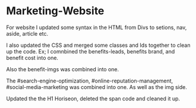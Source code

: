 # Marketing-Website
For website I updated some syntax in the HTML from Divs to setions, nav, aside, article etc.

I also updated the CSS and merged some classes and Ids together to clean up the code. 
Ex; I comnbined the benefits-leads, benefits brand, and benefit cost into one. 

Also the benefit-imgs was combined into one. 

The #search-engine-optimization, #online-reputation-management, #social-media-marketing was combined into one. As well as the img side.

Updated the the H1 Horiseon, deleted the span code and cleaned it up. 